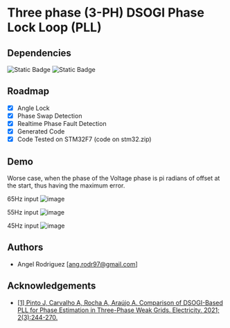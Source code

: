 
#  Three phase (3-PH) DSOGI Phase Lock Loop (PLL) 



## Dependencies


![Static Badge](https://img.shields.io/badge/Matlab2023a-Requiered-red)
![Static Badge](https://img.shields.io/badge/build-STM32F7?style=flat&label=STM32F7)




## Roadmap

- [x]  Angle Lock
- [x]  Phase Swap Detection
- [x]  Realtime Phase Fault Detection
- [x]  Generated Code
- [x]  Code Tested on STM32F7 (code on stm32.zip)

## Demo
Worse case, when the phase of the Voltage phase is pi radians of offset at the start, thus having the maximum error. 

65Hz input 
![image](https://github.com/user-attachments/assets/7559c034-e5eb-44b9-83ff-a9a808543a0d)

55Hz input
![image](https://github.com/user-attachments/assets/7c88165c-4e5b-4e19-8780-866d3a438f46)

45Hz input
![image](https://github.com/user-attachments/assets/5316a938-6ae5-4108-a774-b37587ab0b86)





## Authors

- Angel Rodriguez [ang.rodr97@gmail.com]
## Acknowledgements

 - [[1] Pinto J, Carvalho A, Rocha A, Araújo A. Comparison of DSOGI-Based PLL for Phase Estimation in Three-Phase Weak Grids. Electricity. 2021; 2(3):244-270. ](https://doi.org/10.3390/electricity2030015)



